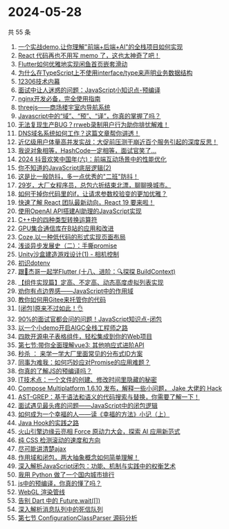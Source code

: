 # 2024-05-28

共 55 条

<!-- BEGIN JUEJIN -->
<!-- 最后更新时间 2024-05-28 10:12:49 +0800 -->
1. [一个实战demo,让你理解"前端+后端+AI"的全栈项目如何实现](https://juejin.cn/post/7372523264067764233)
1. [React 代码再也不用写 memo 了，这也太神奇了吧！](https://juejin.cn/post/7372523264067043337)
1. [Flutter如何优雅地实现闲鱼首页嵌套滑动](https://juejin.cn/post/7372137873976459327)
1. [为什么在TypeScript上不使用interface/type来声明业务数据结构](https://juejin.cn/post/7372765277460201482)
1. [12306技术内幕](https://juejin.cn/post/7372443227939012646)
1. [面试中让人迷惑的问题：JavaScript小知识点-预编译](https://juejin.cn/post/7372456890343407631)
1. [nginx开发必备，完全使用指南](https://juejin.cn/post/7372366198099705866)
1. [threejs——商场楼宇室内导航系统](https://juejin.cn/post/7372235604242300928)
1. [Javascript中的“域”、“预”、“译”，你真的掌握了吗？](https://juejin.cn/post/7372577541112561676)
1. [无法复现生产BUG？rrweb录制用户行为助你排忧解难！](https://juejin.cn/post/7372441501609721882)
1. [DNS域名系统如何工作？这篇文章帮你讲透！](https://juejin.cn/post/7372472076048515123)
1. [近亿级用户体量高并发实战：大促前压测干崩近百个服务引起的深度反思！](https://juejin.cn/post/7372463538680332300)
1. [我说对象相等，HashCode一定相等，面试官笑了...](https://juejin.cn/post/7372456890343325711)
1. [2024 抖音欢笑中国年(六)：前端互动场景中的性能优化](https://juejin.cn/post/7372115662464581683)
1. [你不知道的JavaScript底层逻辑(2)](https://juejin.cn/post/7372734627163439114)
1. [这是比一般防抖，多一点优秀的"二班"防抖！](https://juejin.cn/post/7372135071979831311)
1. [29岁，大厂女程序员，总包六折结束北漂，聊聊换城市。](https://juejin.cn/post/7372577541112987660)
1. [如何干掉你代码里的if，让请求参数校验变的更加优雅？](https://juejin.cn/post/7373136303179743243)
1. [快速了解 React 团队最新动向，React 19 要来啦！](https://juejin.cn/post/7372400694764535849)
1. [使用OpenAI API搭建AI助理的JavaScript实现](https://juejin.cn/post/7372466344145666089)
1. [C++中的四种类型转换运算符](https://juejin.cn/post/7372441501610180634)
1. [GPU集合通信库在B站的应用和改进](https://juejin.cn/post/7372135071978897423)
1. [Coze,以一种低代码的形式实现页面布局](https://juejin.cn/post/7372523264067502089)
1. [浅谈异步发展史（二）：手撕promise](https://juejin.cn/post/7372400694765289513)
1. [Unity沙盒建造游戏设计(1) - 相机控制](https://juejin.cn/post/7372082380482330658)
1. [初识dotenv](https://juejin.cn/post/7372443227939455014)
1. [跟🤡杰哥一起学Flutter (十八、进阶：🔍探探 BuildContext)](https://juejin.cn/post/7372396174248935462)
1. [【组件实现篇】定高、不定高、动态高度虚拟列表实现](https://juejin.cn/post/7372488623944728585)
1. [劝你有点边界感——JavaScript中的作用域](https://juejin.cn/post/7372376472436441127)
1. [教你如何用Gitee来托管你的代码](https://juejin.cn/post/7372456890343899151)
1. [[闭包]原来不过如此！👌](https://juejin.cn/post/7372577541112840204)
1. [90%的面试官都会问的问题！JavaScript知识点-闭包](https://juejin.cn/post/7373488886460366900)
1. [以一个小demo开启AIGC全栈工程师之路](https://juejin.cn/post/7372933691489910822)
1. [四款开源电子表格组件，轻松集成到你的Web项目](https://juejin.cn/post/7372472076047614003)
1. [第七节:带你全面理解vue3: 其他响应式进阶API](https://juejin.cn/post/7372393680596205594)
1. [秒杀 ： 来学一学大厂里面常见的分布式ID方案](https://juejin.cn/post/7372469848344133666)
1. [同事为难我：如何巧妙应对Promise的应用难题？](https://juejin.cn/post/7372396200861646898)
1. [你真的了解JS的预编译吗？](https://juejin.cn/post/7372765277459316746)
1. [IT技术点：一个文件的创建、修改时间里隐藏的秘密](https://juejin.cn/post/7372441501610131482)
1. [Compose Multiplatform 1.6.10 发布，解释一些小问题， Jake 大佬的 Hack](https://juejin.cn/post/7372572344249499675)
1. [AST-GREP：基于语法和语义的代码搜索与替换，你需要了解一下！](https://juejin.cn/post/7372445124753850387)
1. [面试遇见最头疼的问题——JavaScript中的闭包逻辑](https://juejin.cn/post/7372863316911718441)
1. [如何成为一个幸福的人——读《幸福的方法》小记（上）](https://juejin.cn/post/7372466344144568361)
1. [Java Hook的实践之路](https://juejin.cn/post/7372126591215222835)
1. [火山引擎边缘云亮相 Force 原动力大会，探索 AI 应用新范式](https://juejin.cn/post/7372441501609623578)
1. [纯 CSS 检测滚动的速度和方向](https://juejin.cn/post/7372813290651467791)
1. [尽可能讲清楚ajax](https://juejin.cn/post/7372526448995106827)
1. [作用域和闭包，两大抽象概念如何简单理解！](https://juejin.cn/post/7372813290650599439)
1. [深入解析JavaScript闭包：功能、机制与实践中的权衡艺术](https://juejin.cn/post/7372494745576620067)
1. [我用 Python 做了一个国内城市排行](https://juejin.cn/post/7372526448995057675)
1. [js中的预编译，你真的懂了吗？](https://juejin.cn/post/7372400694765502505)
1. [WebGL 渲染管线](https://juejin.cn/post/7372463538680004620)
1. [告别 Dart 中的 Future.wait([])](https://juejin.cn/post/7372503361361068082)
1. [深入解析消息队列中的死信队列](https://juejin.cn/post/7372456890343587855)
1. [第七节 ConfigurationClassParser 源码分析](https://juejin.cn/post/7372235604242481152)
<!-- END JUEJIN -->